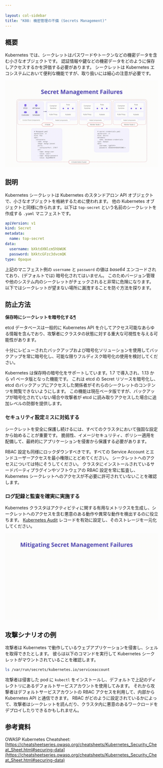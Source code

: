 ```yaml
---

layout: col-sidebar
title: "K08: 機密管理の不備 (Secrets Management)"
---
```


## 概要

Kubernetes では、シークレットはパスワードやトークンなどの機密データを含む小さなオブジェクトです。
認証情報や鍵などの機密データをどのように保存しアクセスするかを評価する必要があります。
シークレットは Kubernetes エコシステムにおいて便利な機能ですが、取り扱いには細心の注意が必要です。


![Secrets Management - Illustration](../../../assets/images/K08-2022.gif)

## 説明

Kubernetes シークレットは Kubernetes のスタンドアロン API オブジェクトで、小さなオブジェクトを格納するために使われます。
他の Kubernetes オブジェクトと同様に作られます。以下は `top-secret` という名前のシークレットを作成する `.yaml` マニフェストです。


```yaml
apiVersion: v1
kind: Secret
metadata:
  name: top-secret
data:
  username: bXktdXNlcm5hbWUK
  password: bXktcGFzc3dvcmQK
type: Opaque
```

上記のマニフェスト例の `username` と `password` の値は *base64* エンコードされており、(デフォルトでは) 暗号化されてはいません。
このためバージョン管理や他のシステム内のシークレットがチェックされると非常に危険になります。
以下ではシークレットが望まない場所に漏洩することを防ぐ方法を探ります。


## 防止方法

**保存時にシークレットを暗号化する[¶](https://cheatsheetseries.owasp.org/cheatsheets/Kubernetes_Security_Cheat_Sheet.html#encrypt-secrets-at-rest)**


etcd データベースは一般的に Kubernetes API を介してアクセス可能なあらゆる情報を含んでおり、攻撃者にクラスタの状態に対する重大な可視性を与える可能性があります。



十分にレビューされたバックアップおよび暗号化ソリューションを使用してバックアップを常に暗号化し、可能な限りフルディスク暗号化の使用を検討してください。


Kubernetes は保存時の暗号化をサポートしています。1.7 で導入され、1.13 から v1 ベータ版となった機能です。
これは etcd の Secret リソースを暗号化し、etcd のバックアップにアクセスした関係者がそれらのシークレットのコンテンツを閲覧できないようにします。
この機能は現在ベータ版ですが、バックアップが暗号化されていない場合や攻撃者が etcd に読み取りアクセスした場合に追加レベルの防御を提供します。



### セキュリティ設定ミスに対処する

シークレットを安全に保護し続けるには、すべてのクラスタにおいて強固な設定から始めることが重要です。
脆弱性、イメージセキュリティ、ポリシー適用を配備して、最終的にアプリケーションを侵害から保護する必要があります。



RBAC 設定も同様にロックダウンすべきです。すべての Service Account とエンドユーザーアクセスを最小権限にとどめてください。
シークレットへのアクセスについては特にそうしてください。
クラスタにインストールされているサードパーティプラグインやソフトウェアの RBAC 設定を常に監査し、Kubernetes シークレットへのアクセスが不必要に許可されていないことを確認します。



### ログ記録と監査を確実に実施する

Kubernetes クラスタはアクティビティに関する有用なメトリクスを生成し、シークレットへのアクセスを含む悪意のある動作や異常な動作を検出するのに役立ちます。
[Kubernetes Audit](https://kubernetes.io/docs/tasks/debug-application-cluster/audit/) レコードを有効に設定し、そのストレージを一元化してください。




![Secrets Management - Mitigations](../../../assets/images/K08-2022-mitigation.gif)


## 攻撃シナリオの例

攻撃者は Kubernetes で動作しているウェブアプリケーションを侵害し、シェルを取得できたとします。
彼らは以下のコマンドを実行して Kubernetes シークレットがマウントされていることを確認します。


```bash
ls /var/run/secrets/kubernetes.io/serviceaccount
```

攻撃者は侵害した pod に `kubectl` をインストールし、デフォルトで上記のディレクトリにあるデフォルトサービスアカウントを使用してみます。
それから攻撃者はデフォルトサービスアカウントの RBAC アクセスを利用して、内部から Kubernetes API と通信できます。
RBAC がどのように設定されているかによって、攻撃者はシークレットを読んだり、クラスタ内に悪意のあるワークロードをデプロイしたりできるかもしれません。




## 参考資料

OWASP Kubernetes Cheatsheet:
[https://cheatsheetseries.owasp.org/cheatsheets/Kubernetes_Security_Cheat_Sheet.html#securing-data](https://cheatsheetseries.owasp.org/cheatsheets/Kubernetes_Security_Cheat_Sheet.html#securing-data)
